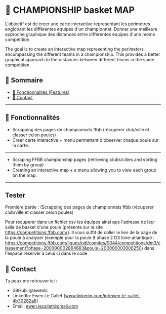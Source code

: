 # 📌 CHAMPIONSHIP basket MAP

L'objectif est de creer une carte interactive representant les perimetres englobant les différentes equipes d'un championnat. Donner une meilleure approche graphique des distances entre différentes équipes d'une meme competition.

The goal is to create an interactive map representing the perimeters encompassing the different teams in a championship. This provides a better graphical approach to the distances between different teams in the same competition.

## 🔗 Sommaire

- [🚀 Fonctionnalités (Features)](#-fonctionnalités)
- [🙋 Contact](#-contact)

---

## 🚀 Fonctionnalités

- Scrapping des pages de championnats ffbb (récuperer club/ville et classer celon poules)
- Creer carte intéractive + menu permettant d'observer chaque poule sur la carte.
-----------------------------------------------------------------------------------------------

- Scraping FFBB championship pages (retrieving clubs/cities and sorting them by group)
- Creating an interactive map + a menu allowing you to view each group on the map.
---

## Tester 

Première partie : (Scrapping des pages de championnats ffbb (récuperer club/ville et classer celon poules)

Pour récuperer dans un fichier csv les équipes ainsi que l'adresse de leur salle de basket d'une poule (présente sur le site https://competitions.ffbb.com/). Il vous suffit de coller le lien de la page de la poule à analyser (exemple pour la poule B phase 2 D3 loire-atlantique :  https://competitions.ffbb.com/ligues/pdl/comites/0044/competitions/dm3/classement?phase=200000002864683&poule=200000003006250) dans l'espace réserver à celui ci dans le code 





## 🙋 Contact

Tu peux me retrouver ici : 

- GitHub: @ewenlc
- LinkedIn: Ewen Le Callet (www.linkedin.com/in/ewen-le-callet-4b30282a8)
- Email: ewen.lecallet@gmail.com
